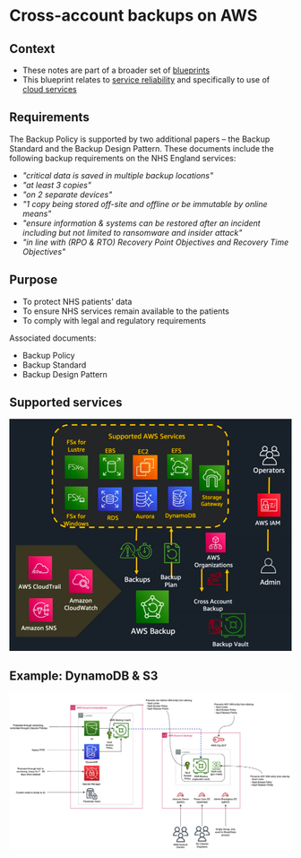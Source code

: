 # Cross-account backups on AWS

## Context

- These notes are part of a broader set of [blueprints](../blueprints.md)
- This blueprint relates to [service reliability](../practices/service-reliability.md) and specifically to use of [cloud services](../practices/cloud-services.md)

## Requirements

The Backup Policy is supported by two additional papers – the Backup Standard and the Backup Design Pattern. These documents include the following backup requirements on the NHS England services:

- *"critical data is saved in multiple backup locations"*
- *"at least 3 copies"*
- *"on 2 separate devices"*
- *"1 copy being stored off-site and offline or be immutable by online means"*
- *"ensure information & systems can be restored after an incident including but not limited to ransomware and insider attack"*
- *"in line with (RPO & RTO) Recovery Point Objectives and Recovery Time Objectives"*

## Purpose

- To protect NHS patients' data
- To ensure NHS services remain available to the patients
- To comply with legal and regulatory requirements

Associated documents:

- Backup Policy
- Backup Standard
- Backup Design Pattern

## Supported services

![alt text](backup-aws-supported-services.png)

## Example: DynamoDB & S3

![alt text](backup-aws-example.png)
